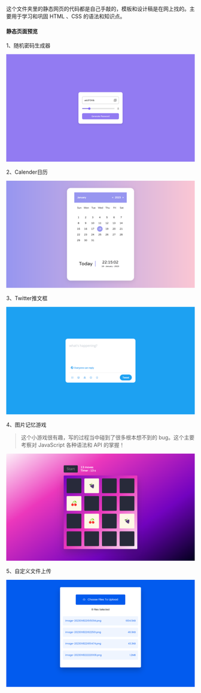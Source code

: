 这个文件夹里的静态网页的代码都是自己手敲的，模板和设计稿是在网上找的。主要用于学习和巩固 HTML 、CSS    的语法和知识点。



#### 静态页面预览

1、随机密码生成器

![image-20230118221427639](images/image-20230118221427639.png)



2、Calender日历

![image-20230118221515094](images/image-20230118221515094.png)



3、Twitter推文框

![image-20230118221651474](images/image-20230118221651474.png)



4、图片记忆游戏

> 这个小游戏很有趣，写的过程当中碰到了很多根本想不到的 bug。这个主要考察对 JavaScript 各种语法和 API 的掌握！ 


![image-20230118222220108](images/image-20230118222220108.png)



5、自定义文件上传

![image-20230118222751162](images/image-20230118222751162.png)


